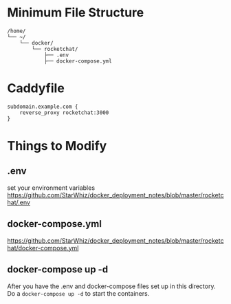 # Minimum File Structure
```
/home/
└── ~/
    └── docker/
        └── rocketchat/
            ├── .env
            ├── docker-compose.yml
```

# Caddyfile
```
subdomain.example.com {
	reverse_proxy rocketchat:3000
}
```

# Things to Modify

## .env
set your environment variables
https://github.com/StarWhiz/docker_deployment_notes/blob/master/rocketchat/.env


## docker-compose.yml
https://github.com/StarWhiz/docker_deployment_notes/blob/master/rocketchat/docker-compose.yml

## docker-compose up -d
After you have the .env and docker-compose files set up in this directory. Do a ```docker-compose up -d``` to start the containers.